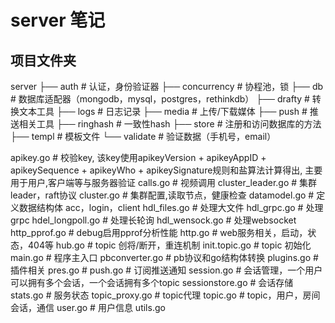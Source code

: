 # server 笔记

## 项目文件夹
server
├── auth                        # 认证，身份验证器
├── concurrency                 # 协程池，锁
├── db                          # 数据库适配器（mongodb，mysql，postgres，rethinkdb）
├── drafty                      # 转换文本工具
├── logs                        # 日志记录
├── media                       # 上传/下载媒体
├── push                        # 推送相关工具
├── ringhash                    # 一致性hash
├── store                       # 注册和访问数据库的方法
├── templ                       # 模板文件
└── validate                    # 验证数据（手机号，email）

apikey.go # 校验key, 该key使用apikeyVersion + apikeyAppID + apikeySequence + apikeyWho + apikeySignature规则和盐算法计算得出, 主要用于用户,客户端等与服务器验证
calls.go          # 视频调用
cluster_leader.go # 集群leader，raft协议
cluster.go        # 集群配置,读取节点，健康检查
datamodel.go      # 定义数据结构体 acc，login，client
hdl_files.go      # 处理大文件
hdl_grpc.go       # 处理grpc
hdel_longpoll.go  # 处理长轮询
hdl_wensock.go    # 处理websocket
http_pprof.go     # debug启用pprof分析性能
http.go           # web服务相关，启动，状态，404等
hub.go            # topic 创将/断开，重连机制
init.topic.go     # topic 初始化
main.go           # 程序主入口
pbconverter.go    # pb协议和go结构体转换
plugins.go        # 插件相关
pres.go           #
push.go           # 订阅推送通知
session.go        # 会话管理，一个用户可以拥有多个会话，一个会话拥有多个topic
sessionstore.go   # 会话存储
stats.go          # 服务状态
topic_proxy.go    # topic代理
topic.go          # topic，用户，房间会话，通信
user.go           # 用户信息
utils.go


